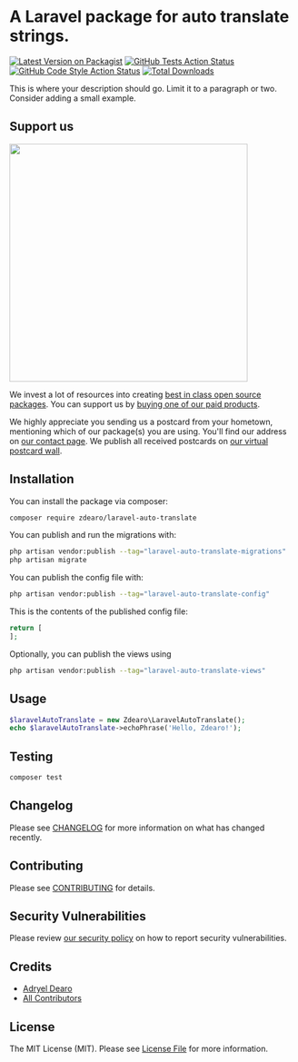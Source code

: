 # A Laravel package for auto translate strings.

[![Latest Version on Packagist](https://img.shields.io/packagist/v/zdearo/laravel-auto-translate.svg?style=flat-square)](https://packagist.org/packages/zdearo/laravel-auto-translate)
[![GitHub Tests Action Status](https://img.shields.io/github/actions/workflow/status/zdearo/laravel-auto-translate/run-tests.yml?branch=main&label=tests&style=flat-square)](https://github.com/zdearo/laravel-auto-translate/actions?query=workflow%3Arun-tests+branch%3Amain)
[![GitHub Code Style Action Status](https://img.shields.io/github/actions/workflow/status/zdearo/laravel-auto-translate/fix-php-code-style-issues.yml?branch=main&label=code%20style&style=flat-square)](https://github.com/zdearo/laravel-auto-translate/actions?query=workflow%3A"Fix+PHP+code+style+issues"+branch%3Amain)
[![Total Downloads](https://img.shields.io/packagist/dt/zdearo/laravel-auto-translate.svg?style=flat-square)](https://packagist.org/packages/zdearo/laravel-auto-translate)

This is where your description should go. Limit it to a paragraph or two. Consider adding a small example.

## Support us

[<img src="https://github-ads.s3.eu-central-1.amazonaws.com/laravel-auto-translate.jpg?t=1" width="419px" />](https://spatie.be/github-ad-click/laravel-auto-translate)

We invest a lot of resources into creating [best in class open source packages](https://spatie.be/open-source). You can support us by [buying one of our paid products](https://spatie.be/open-source/support-us).

We highly appreciate you sending us a postcard from your hometown, mentioning which of our package(s) you are using. You'll find our address on [our contact page](https://spatie.be/about-us). We publish all received postcards on [our virtual postcard wall](https://spatie.be/open-source/postcards).

## Installation

You can install the package via composer:

```bash
composer require zdearo/laravel-auto-translate
```

You can publish and run the migrations with:

```bash
php artisan vendor:publish --tag="laravel-auto-translate-migrations"
php artisan migrate
```

You can publish the config file with:

```bash
php artisan vendor:publish --tag="laravel-auto-translate-config"
```

This is the contents of the published config file:

```php
return [
];
```

Optionally, you can publish the views using

```bash
php artisan vendor:publish --tag="laravel-auto-translate-views"
```

## Usage

```php
$laravelAutoTranslate = new Zdearo\LaravelAutoTranslate();
echo $laravelAutoTranslate->echoPhrase('Hello, Zdearo!');
```

## Testing

```bash
composer test
```

## Changelog

Please see [CHANGELOG](CHANGELOG.md) for more information on what has changed recently.

## Contributing

Please see [CONTRIBUTING](CONTRIBUTING.md) for details.

## Security Vulnerabilities

Please review [our security policy](../../security/policy) on how to report security vulnerabilities.

## Credits

- [Adryel Dearo](https://github.com/zdearo)
- [All Contributors](../../contributors)

## License

The MIT License (MIT). Please see [License File](LICENSE.md) for more information.
